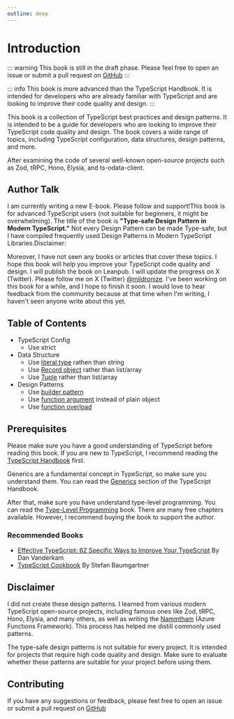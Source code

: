 ```yaml
---
outline: deep
---
```




# Introduction

::: warning
This book is still in the draft phase. Please feel free to open an issue or submit a pull request on [GitHub](https://github.com/mildronize/type-safe-design-pattern)
:::

::: info
This book is more advanced than the TypeScript Handbook. It is intended for developers who are already familiar with TypeScript and are looking to improve their code quality and design.
:::

This book is a collection of TypeScript best practices and design patterns. It is intended to be a guide for developers who are looking to improve their TypeScript code quality and design. The book covers a wide range of topics, including TypeScript configuration, data structures, design patterns, and more.

After examining the code of several well-known open-source projects such as Zod, tRPC, Hono, Elysia, and ts-odata-client.

## Author Talk

I am currently writing a new E-book. Please follow and support!This book is for advanced TypeScript users (not suitable for beginners, it might be overwhelming). The title of the book is **"Type-safe Design Pattern in Modern TypeScript."** Not every Design Pattern can be made Type-safe, but I have compiled frequently used Design Patterns in Modern TypeScript Libraries.Disclaimer: 

Moreover, I have not seen any books or articles that cover these topics. I hope this book will help you improve your TypeScript code quality and design. I will publish the book on Leanpub. I will update the progress on X (Twitter). Please follow me on X (Twitter) [@mildronize](https://x.com/mildronize). I've been working on this book for a while, and I hope to finish it soon. I would love to hear feedback from the community because at that time when I'm writing, I haven't seen anyone write about this yet.

## Table of Contents

- TypeScript Config
  - Use strict
- Data Structure
  - Use [literal type](./data-structure/literal-string.md) rathen than string
  - Use [Record object](./data-structure/record-object.md) rather than list/array
  - Use [Tuple](./data-structure/tuple.md) rather than list/array
- Design Patterns
  - Use [builder pattern](./design-patterns/builder-pattern.md)
  - Use [function argument](./design-patterns/function-argument.md) instead of plain object
  - Use [function overload](./design-patterns/function-overload.md)

## Prerequisites
Please make sure you have a good understanding of TypeScript before reading this book. If you are new to TypeScript, I recommend reading the [TypeScript Handbook](https://www.typescriptlang.org/docs/handbook/intro.html) first.

Generics are a fundamental concept in TypeScript, so make sure you understand them. You can read the [Generics](https://www.typescriptlang.org/docs/handbook/2/generics.html) section of the TypeScript Handbook. 

After that, make sure you have understand type-level programming. You can read the [Type-Level Programming](https://type-level-typescript.com/) book. 
There are many free chapters available. However, I recommend buying the book to support the author.

### Recommended Books
- [Effective TypeScript: 62 Specific Ways to Improve Your TypeScript](https://learning.oreilly.com/library/view/effective-typescript/9781098155056/) By Dan Vanderkam
- [TypeScript Cookbook](https://learning.oreilly.com/library/view/typescript-cookbook/9781098136642/) By Stefan Baumgartner

## Disclaimer

I did not create these design patterns. I learned from various modern TypeScript open-source projects, including famous ones like Zod, tRPC, Hono, Elysia, and many others, as well as writing the [Nammtham](https://nammatham.thaitype.dev/) (Azure Functions Framework). This process has helped me distill commonly used patterns. 

The type-safe design patterns is not suitable for every project. It is intended for projects that require high code quality and design. Make sure to evaluate whether these patterns are suitable for your project before using them.

## Contributing
If you have any suggestions or feedback, please feel free to open an issue or submit a pull request on [GitHub](https://github.com/mildronize/type-safe-design-pattern)